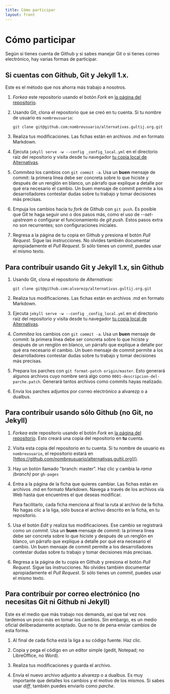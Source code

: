 ```yaml
---
title: Cómo participar
layout: front
---
```

# Cómo participar

Según si tienes cuenta de Github y si sabes manejar Git o si tienes correo electrónico, hay varias formas de participar.


## Si cuentas con Github, Git y Jekyll 1.x.

Este es el método que nos ahorra más trabajo a nosotros.

1. *Forkea* este repositorio usando el botón *Fork* en [la página del repositorio](https://github.com/alvarezp/alternativas.gultij.org).

1. Usando Git, clona el repositorio que se creó en tu cuenta. Si tu nombre de usuario es `nombreusuario`:

   `git clone git@github.com:nombreusuario/alternativas.gultij.org.git`

1. Realiza tus modificaciones. Las fichas están en archivos .md en formato Markdown.

1. Ejecuta `jekyll serve -w --config _config_local.yml` en el directorio raíz del repositorio y visita desde tu navegador [tu copia local de Alternativas](http://localhost:4000).

1. *Commitea* los cambios con `git commit -a`. Usa un **buen** mensaje de commit: la primera línea debe ser concreta sobre lo que hiciste y después de un renglón en blanco, un párrafo que explique a detalle por qué era necesario el cambio. Un buen mensaje de commit permite a los desarrolladores contestar dudas sobre tu trabajo y tomar decisiones más precisas.

1. Empuja los cambios hacia tu *fork* de Github con `git push`. Es posible que Git te haga seguir uno o dos pasos más, como el uso de *--set-upstream* o configurar el funcionamiento de *git push*. Estos pasos extra no son recurrentes; son configuraciones iniciales.

1. Regresa a la página de tu copia en Github y presiona el botón *Pull Request*. Sigue las instrucciones. No olvides también documentar apropiadamente el *Pull Request*. Si sólo tienes un *commit*, puedes usar el mismo texto.


## Para contribuir usando Git y Jekyll 1.x, sin Github

1. Usando Git, clona el repositorio de *Alternativas*:

   `git clone git@github.com:alvarezp/alternativas.gultij.org.git`

1. Realiza tus modificaciones. Las fichas están en archivos .md en formato Markdown.

1. Ejecuta `jekyll serve -w --config _config_local.yml` en el directorio raíz del repositorio y visita desde tu navegador [tu copia local de Alternativas](http://localhost:4000).

1. *Commitea* los cambios con `git commit -a`. Usa un **buen** mensaje de commit: la primera línea debe ser concreta sobre lo que hiciste y después de un renglón en blanco, un párrafo que explique a detalle por qué era necesario el cambio. Un buen mensaje de commit permite a los desarrolladores contestar dudas sobre tu trabajo y tomar decisiones más precisas.

1. Prepara los parches con `git format-patch origin/master`. Esto generará algunos archivos cuyo nombre será algo como `0001-descripcion-del-parche.patch`. Generará tantos archivos como commits hayas realizado.

1. Envía los parches adjuntos por correo electrónico a alvarezp o a dualbus.


## Para contribuir usando sólo Github (no Git, no Jekyll)

1. *Forkea* este repositorio usando el botón *Fork* en [la página del repositorio](https://github.com/alvarezp/alternativas.gultij.org). Esto creará una copia del repositorio en **tu** cuenta.

1. Visita esta copia del repositorio en tu cuenta. Si tu nombre de usuario es `nombreusuario`, el repositorio estará en [https://github.com/nombreusuario/alternativas.gultij.org]().

1. Hay un botón llamado "branch: master". Haz clic y cambia la *rama (branch)* por `gh-pages`

1. Entra a la página de la ficha que quieres cambiar. Las fichas están en archivos .md en formato Markdown. Navega a través de los archivos vía Web hasta que encuentres el que deseas modificar.

   Para facilitarlo, cada ficha menciona al final la ruta al archivo de la ficha. No hagas clic a la liga, sólo busca el archivo descrito en la ficha, en tu repositorio.

1. Usa el botón *Edit* y realiza tus modificaciones. Ese cambio se registrará como un *commit*. Usa un **buen** mensaje de commit: la primera línea debe ser concreta sobre lo que hiciste y después de un renglón en blanco, un párrafo que explique a detalle por qué era necesario el cambio. Un buen mensaje de commit permite a los desarrolladores contestar dudas sobre tu trabajo y tomar decisiones más precisas.

1. Regresa a la página de tu copia en Github y presiona el botón *Pull Request*. Sigue las instrucciones. No olvides también documentar apropiadamente el *Pull Request*. Si sólo tienes un *commit*, puedes usar el mismo texto.


## Para contribuir por correo electrónico (no necesitas Git ni Github ni Jekyll)

Este es el medio que más trabajo nos demanda, así que tal vez nos tardemos un poco más en tomar los cambios. Sin embargo, es un medio oficial deliberadamente aceptado. Que no te de pena enviar cambios de esta forma.

1. Al final de cada ficha está la liga a su código fuente. Haz clic.

1. Copia y pega el código en un editor simple (gedit, Notepad; no LibreOffice, no Word).

1. Realiza tus modificaciones y guarda el archivo.

1. Envía el nuevo archivo adjunto a alvarezp o a dualbus. Es muy importante que detalles los cambios y el motivo de los mismos. Si sabes usar *diff*, también puedes enviarlo como *parche*.


